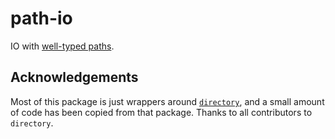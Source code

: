 path-io
=======

IO with [well-typed paths][path].

[path]: http://hackage.haskell.org/package/path

Acknowledgements
----------------

Most of this package is just wrappers around [`directory`][d], and a small
amount of code has been copied from that package. Thanks to all contributors
to `directory`.

[d]: https://hackage.haskell.org/package/directory
